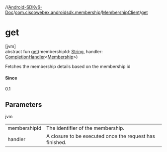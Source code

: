 //[Android-SDKv6-Doc](../../../index.md)/[com.ciscowebex.androidsdk.membership](../index.md)/[MembershipClient](index.md)/[get](get.md)

# get

[jvm]\
abstract fun [get](get.md)(membershipId: [String](https://kotlinlang.org/api/latest/jvm/stdlib/kotlin/-string/index.html), handler: [CompletionHandler](../../com.ciscowebex.androidsdk/-completion-handler/index.md)&lt;[Membership](../-membership/index.md)&gt;)

Fetches the membership details based on the membership id

#### Since

0.1

## Parameters

jvm

| | |
|---|---|
| membershipId | The identifier of the membership. |
| handler | A closure to be executed once the request has finished. |

